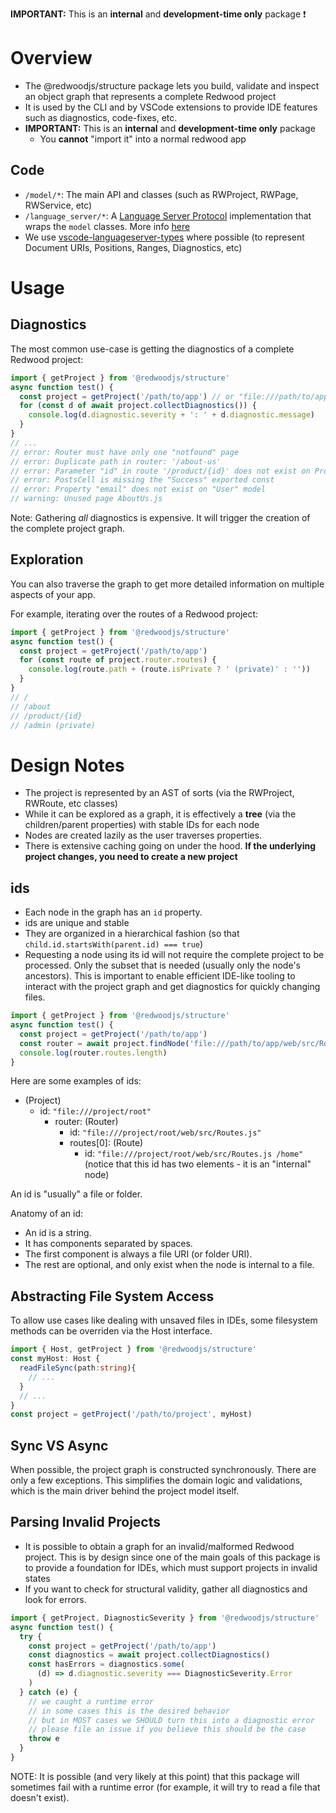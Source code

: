 **IMPORTANT:** This is an **internal** and **development-time only** package :exclamation:

# Overview

- The @redwoodjs/structure package lets you build, validate and inspect an object graph that represents a complete Redwood project
- It is used by the CLI and by VSCode extensions to provide IDE features such as diagnostics, code-fixes, etc.
- **IMPORTANT:** This is an **internal** and **development-time only** package
  - You **cannot** "import it" into a normal redwood app
## Code

- `/model/*`: The main API and classes (such as RWProject, RWPage, RWService, etc)
- `/language_server/*`: A [Language Server Protocol](https://microsoft.github.io/language-server-protocol/) implementation that wraps the `model` classes. More info [here](./src/language_server/README.md)
- We use [vscode-languageserver-types](https://www.npmjs.com/package/vscode-languageserver-types) where possible (to represent Document URIs, Positions, Ranges, Diagnostics, etc)

# Usage

## Diagnostics

The most common use-case is getting the diagnostics of a complete Redwood project:

```ts
import { getProject } from '@redwoodjs/structure'
async function test() {
  const project = getProject('/path/to/app') // or "file:///path/to/app"
  for (const d of await project.collectDiagnostics()) {
    console.log(d.diagnostic.severity + ': ' + d.diagnostic.message)
  }
}
// ...
// error: Router must have only one "notfound" page
// error: Duplicate path in router: '/about-us'
// error: Parameter "id" in route '/product/{id}' does not exist on ProductPage
// error: PostsCell is missing the "Success" exported const
// error: Property "email" does not exist on "User" model
// warning: Unused page AboutUs.js
```

Note: Gathering _all_ diagnostics is expensive. It will trigger the creation of the complete project graph.

## Exploration

You can also traverse the graph to get more detailed information on multiple aspects of your app.

For example, iterating over the routes of a Redwood project:

```ts
import { getProject } from '@redwoodjs/structure'
async function test() {
  const project = getProject('/path/to/app')
  for (const route of project.router.routes) {
    console.log(route.path + (route.isPrivate ? ' (private)' : ''))
  }
}
// /
// /about
// /product/{id}
// /admin (private)
```

# Design Notes

- The project is represented by an AST of sorts (via the RWProject, RWRoute, etc classes)
- While it can be explored as a graph, it is effectively a **tree** (via the children/parent properties) with stable IDs for each node
- Nodes are created lazily as the user traverses properties.
- There is extensive caching going on under the hood. **If the underlying project changes, you need to create a new project**

## ids

- Each node in the graph has an `id` property.
- ids are unique and stable
- They are organized in a hierarchical fashion (so that `child.id.startsWith(parent.id) === true`)
- Requesting a node using its id will not require the complete project to be processed. Only the subset that is needed (usually only the node's ancestors). This is important to enable efficient IDE-like tooling to interact with the project graph and get diagnostics for quickly changing files.

```ts
import { getProject } from '@redwoodjs/structure'
async function test() {
  const project = getProject('/path/to/app')
  const router = await project.findNode('file:///path/to/app/web/src/Routes.js')
  console.log(router.routes.length)
}
```

Here are some examples of ids:

- (Project)
  - id: `"file:///project/root"`
    - router: (Router)
      - id: `"file:///project/root/web/src/Routes.js"`
      - routes[0]: (Route)
        - id: `"file:///project/root/web/src/Routes.js /home"` (notice that this id has two elements - it is an "internal" node)

An id is "usually" a file or folder.

Anatomy of an id:

- An id is a string.
- It has components separated by spaces.
- The first component is always a file URI (or folder URI).
- The rest are optional, and only exist when the node is internal to a file.

## Abstracting File System Access

To allow use cases like dealing with unsaved files in IDEs, some filesystem methods can be overriden via the Host interface.

```ts
import { Host, getProject } from '@redwoodjs/structure'
const myHost: Host {
  readFileSync(path:string){
    // ...
  }
  // ...
}
const project = getProject('/path/to/project', myHost)
```

## Sync VS Async

When possible, the project graph is constructed synchronously. There are only a few exceptions. This simplifies the domain logic and validations, which is the main driver behind the project model itself.

## Parsing Invalid Projects

- It is possible to obtain a graph for an invalid/malformed Redwood project. This is by design since one of the main goals of this package is to provide a foundation for IDEs, which must support projects in invalid states
- If you want to check for structural validity, gather all diagnostics and look for errors.

```ts
import { getProject, DiagnosticSeverity } from '@redwoodjs/structure'
async function test() {
  try {
    const project = getProject('/path/to/app')
    const diagnostics = await project.collectDiagnostics()
    const hasErrors = diagnostics.some(
      (d) => d.diagnostic.severity === DiagnosticSeverity.Error
    )
  } catch (e) {
    // we caught a runtime error
    // in some cases this is the desired behavior
    // but in MOST cases we SHOULD turn this into a diagnostic error
    // please file an issue if you believe this should be the case
    throw e
  }
}
```

NOTE: It is possible (and very likely at this point) that this package will sometimes fail with a runtime error (for example, it will try to read a file that doesn't exist).
